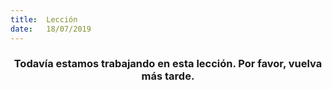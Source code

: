 ```yaml
---
title:  Lección
date:   18/07/2019
---
```


### <center>Todavía estamos trabajando en esta lección. Por favor, vuelva más tarde.</center>